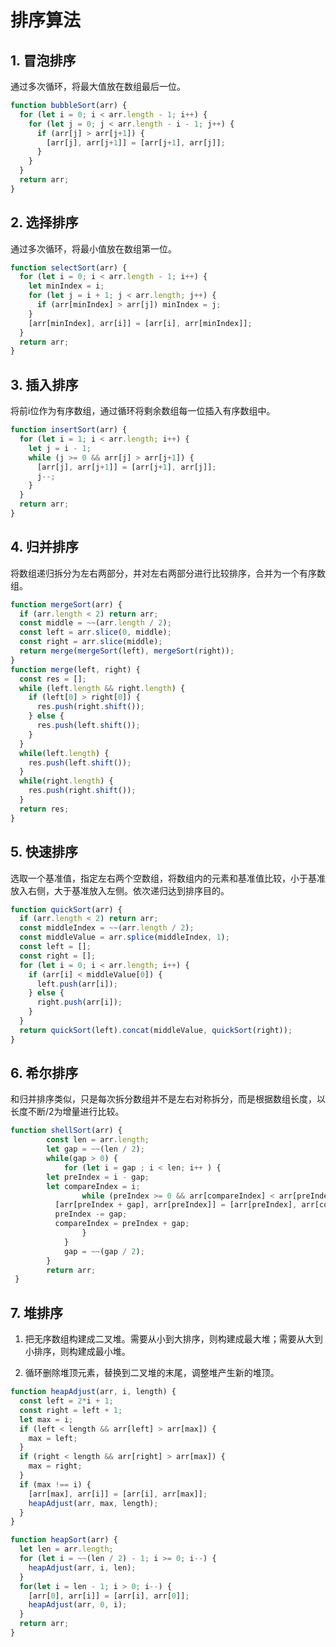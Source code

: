 # 排序算法

## 1. 冒泡排序

  通过多次循环，将最大值放在数组最后一位。

  ```js
  function bubbleSort(arr) {
    for (let i = 0; i < arr.length - 1; i++) {
      for (let j = 0; j < arr.length - i - 1; j++) {
        if (arr[j] > arr[j+1]) {
          [arr[j], arr[j+1]] = [arr[j+1], arr[j]];
        }
      }
    }
    return arr;
  }
  ```

## 2. 选择排序

  通过多次循环，将最小值放在数组第一位。

  ```js
  function selectSort(arr) {
    for (let i = 0; i < arr.length - 1; i++) {
      let minIndex = i;
      for (let j = i + 1; j < arr.length; j++) {
        if (arr[minIndex] > arr[j]) minIndex = j;
      }
      [arr[minIndex], arr[i]] = [arr[i], arr[minIndex]];
    }
    return arr;
  }
  ```

## 3. 插入排序

  将前i位作为有序数组，通过循环将剩余数组每一位插入有序数组中。

  ```js
  function insertSort(arr) {
    for (let i = 1; i < arr.length; i++) {
      let j = i - 1;
      while (j >= 0 && arr[j] > arr[j+1]) {
        [arr[j], arr[j+1]] = [arr[j+1], arr[j]];
        j--;
      }
    }
    return arr;
  }
  ```

  

## 4. 归并排序

  将数组递归拆分为左右两部分，并对左右两部分进行比较排序，合并为一个有序数组。

  ```js
  function mergeSort(arr) {
    if (arr.length < 2) return arr;
    const middle = ~~(arr.length / 2);
    const left = arr.slice(0, middle);
    const right = arr.slice(middle);
    return merge(mergeSort(left), mergeSort(right));
  }
  function merge(left, right) {
    const res = [];
    while (left.length && right.length) {
      if (left[0] > right[0]) {
        res.push(right.shift());
      } else {
        res.push(left.shift());
      }
    }
    while(left.length) {
      res.push(left.shift());
    }
    while(right.length) {
      res.push(right.shift());
    }
    return res;
  }
  ```

## 5. 快速排序

  选取一个基准值，指定左右两个空数组，将数组内的元素和基准值比较，小于基准放入右侧，大于基准放入左侧。依次递归达到排序目的。

  ```js
  function quickSort(arr) {
    if (arr.length < 2) return arr;
    const middleIndex = ~~(arr.length / 2);
    const middleValue = arr.splice(middleIndex, 1);
    const left = [];
    const right = [];
    for (let i = 0; i < arr.length; i++) {
      if (arr[i] < middleValue[0]) {
        left.push(arr[i]);
      } else {
        right.push(arr[i]);
      }
    }
    return quickSort(left).concat(middleValue, quickSort(right));
  }
  ```
## 6. 希尔排序
和归并排序类似，只是每次拆分数组并不是左右对称拆分，而是根据数组长度，以长度不断/2为增量进行比较。
```js
function shellSort(arr) {
 		const len = arr.length;
 		let gap = ~~(len / 2);
 		while(gap > 0) {
 			for (let i = gap ; i < len; i++ ) {
        let preIndex = i - gap;
        let compareIndex = i;
 				while (preIndex >= 0 && arr[compareIndex] < arr[preIndex]) {
          [arr[preIndex + gap], arr[preIndex]] = [arr[preIndex], arr[compareIndex]];
          preIndex -= gap;
          compareIndex = preIndex + gap;
 				}
 			}
 			gap = ~~(gap / 2);
 		}
 		return arr;
 }
 ```
## 7. 堆排序
1. 把无序数组构建成二叉堆。需要从小到大排序，则构建成最大堆；需要从大到小排序，则构建成最小堆。 

2. 循环删除堆顶元素，替换到二叉堆的末尾，调整堆产生新的堆顶。

```js
function heapAdjust(arr, i, length) {
  const left = 2*i + 1;
  const right = left + 1;
  let max = i;
  if (left < length && arr[left] > arr[max]) {
    max = left;
  }
  if (right < length && arr[right] > arr[max]) {
    max = right;
  }
  if (max !== i) {
    [arr[max], arr[i]] = [arr[i], arr[max]];
    heapAdjust(arr, max, length);
  }
}

function heapSort(arr) {
  let len = arr.length;
  for (let i = ~~(len / 2) - 1; i >= 0; i--) {
    heapAdjust(arr, i, len);
  }
  for(let i = len - 1; i > 0; i--) {
    [arr[0], arr[i]] = [arr[i], arr[0]];
    heapAdjust(arr, 0, i);
  }
  return arr;
}
```

